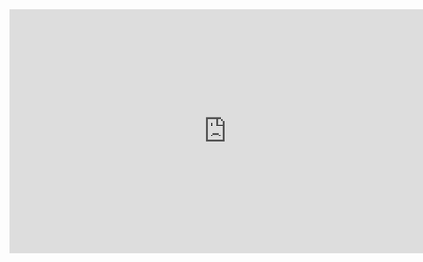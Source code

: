 <iframe width="768" height="432" src="https://miro.com/app/live-embed/uXjVK4abNrw=/?moveToViewport=-1625,-490,2239,1916&embedId=645839608619" frameborder="0" scrolling="no" allow="fullscreen; clipboard-read; clipboard-write" allowfullscreen></iframe>
